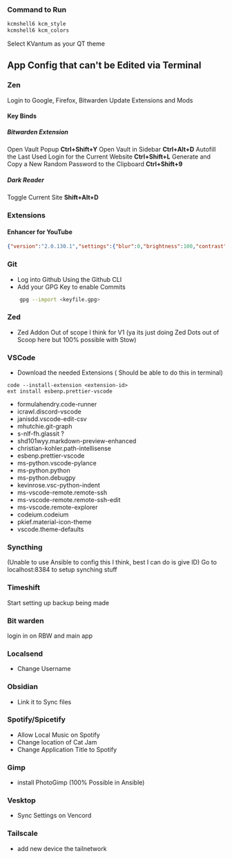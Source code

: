 ### Command to Run
```bash
kcmshell6 kcm_style
kcmshell6 kcm_colors
```
Select KVantum as your QT theme
##  App Config that can't be Edited via Terminal
### Zen
Login to Google, Firefox, Bitwarden
Update Extensions and Mods

#### Key Binds
##### Bitwarden Extension 
 Open Vault Popup **Ctrl+Shift+Y**
 Open Vault in Sidebar **Ctrl+Alt+D**
 Autofill the Last Used Login for the Current Website **Ctrl+Shift+L**
 Generate and Copy a New Random Password to the Clipboard **Ctrl+Shift+9**
##### Dark Reader
Toggle Current Site **Shift+Alt+D**


### Extensions
#### Enhancer for YouTube
```json
{"version":"2.0.130.1","settings":{"blur":0,"brightness":100,"contrast":100,"grayscale":0,"huerotate":0,"invert":0,"saturate":100,"sepia":0,"applyvideofilters":false,"backgroundcolor":"#000000","backgroundopacity":85,"blackbars":false,"blockautoplay":false,"blockhfrformats":false,"blockwebmformats":false,"boostvolume":false,"cinemamode":false,"cinemamodewideplayer":true,"controlbar":{"active":true,"autohide":false,"centered":true,"position":"absolute"},"controls":["loop","reverse-playlist","cards-end-screens","speed-minus","speed","speed-plus","screenshot","options"],"controlsvisible":false,"controlspeed":true,"controlspeedmousebutton":false,"controlvolume":false,"controlvolumemousebutton":false,"convertshorts":false,"customcolors":{"--main-color":"#777777","--main-background":"#111111","--second-background":"#181818","--hover-background":"#232323","--main-text":"#ffe1e2","--dimmer-text":"#cccccc","--shadow":"#000000"},"customcssrules":"/* ==UserStyle==\n@name        \tYoutube Enhancer Patch\n@namespace   \tkoumaza\n@version     \t1.0.0\n@homepageURL\thttps://gitlab.com/-/snippets/2078210\n@updateURL  \thttps://gitlab.com/-/snippets/2078210/raw/master/enhancer-for-yt_custom-theme.user.css\n@license     \tWTFPL(PublicDomain)\n@author      \tkoumaza\n@preprocessor\tstylus\n==/UserStyle== */\n\n@-moz-document regexp('https?:\\/\\/(?!gaming\\.)(?!studio\\.).*youtube.*\\.com\\/(?!premium).*$')\n    #enhancer-for-youtube-toolbar,\n    body.enhancer-for-youtube-cinema-mode #enhancer-for-youtube-toolbar-wrapper:hover #enhancer-for-youtube-toolbar\n        background-color #00000000 !important\n    #enhancer-for-youtube-toolbar\n        border-color #000000\n    #enhancer-for-youtube-toolbar i\n        color #000 !important\n    #enhancer-for-youtube-toolbar:hover i\n        color #FFF !important\n    #enhancer-for-youtube-toolbar:hover\n        border-color #737BBB\n","customscript":"","customtheme":true,"darktheme":true,"date":1681511397742,"defaultvolume":false,"disableautoplay":false,"executescript":false,"expanddescription":false,"filter":"none","hidecardsendscreens":false,"hidechat":false,"hidecomments":false,"hiderelated":false,"hideshorts":false,"ignoreplaylists":true,"ignorepopupplayer":true,"localecode":"en_US","localedir":"ltr","message":false,"miniplayer":true,"miniplayerposition":"_top-left","miniplayersize":"_400x225","newestcomments":false,"overridespeeds":true,"pauseforegroundtab":false,"pausevideos":false,"popuplayersize":"640x360","qualityembeds":"hd720","qualityembedsfullscreen":"hd1080","qualityplaylists":"hd1080","qualityplaylistsfullscreen":"hd1080","qualityvideos":"hd1080","qualityvideosfullscreen":"hd1080","reload":false,"reversemousewheeldirection":false,"selectquality":true,"selectqualityfullscreenoff":false,"selectqualityfullscreenon":false,"speed":1,"speedvariation":0.1,"stopvideos":false,"theatermode":false,"theme":"default-dark","themevariant":"youtube-deep-dark.css","update":1718934621874,"volume":50,"volumemultiplier":3,"volumevariation":5,"wideplayer":false,"wideplayerviewport":false}}
```
### Git
- Log into Github Using the Github CLI
- Add your GPG Key to enable Commits
``` bash
	gpg --import <keyfile.gpg>
```
### Zed
- Zed Addon Out of scope I think for V1  (ya its just doing Zed Dots out of Scoop here but 100% possible with Stow)
###  VSCode
- Download the needed Extensions ( Should be able to do this in terminal)

```
code --install-extension <extension-id>
ext install esbenp.prettier-vscode
```
- formulahendry.code-runner
- icrawl.discord-vscode
- janisdd.vscode-edit-csv
- mhutchie.git-graph
- s-nlf-fh.glassit ?
- shd101wyy.markdown-preview-enhanced
- christian-kohler.path-intellisense
-  esbenp.prettier-vscode
- ms-python.vscode-pylance
- ms-python.python
- ms-python.debugpy
- kevinrose.vsc-python-indent
- ms-vscode-remote.remote-ssh
- ms-vscode-remote.remote-ssh-edit
- ms-vscode.remote-explorer
- codeium.codeium
- pkief.material-icon-theme
- vscode.theme-defaults

### Syncthing
(Unable to use Ansible to config this I think, best I can do is give ID)
Go to localhost:8384 to setup synching stuff
### Timeshift
Start setting up backup being made
### Bit warden
login in on RBW and main app
### Localsend 
- Change Username
### Obsidian
- Link it to Sync files
### Spotify/Spicetify
- Allow Local Music on Spotify
- Change location of Cat Jam
- Change Application Title to Spotify
### Gimp
- install PhotoGimp (100% Possible in Ansible)
### Vesktop
- Sync Settings on Vencord
### Tailscale
- add new device the tailnetwork